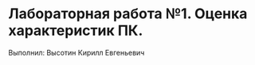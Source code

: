 Лабораторная работа №1. Оценка характеристик ПК.
===================================
Выполнил: Высотин Кирилл Евгеньевич

